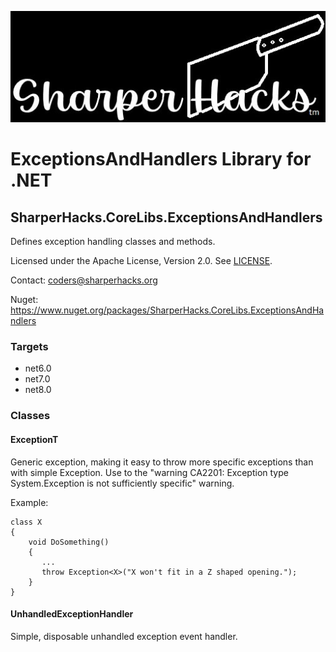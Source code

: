 ![SharperHacks logo](SHLLC-Logo.jpg)
# ExceptionsAndHandlers Library for .NET
## SharperHacks.CoreLibs.ExceptionsAndHandlers

Defines exception handling classes and methods.

Licensed under the Apache License, Version 2.0. See [LICENSE](LICENSE).

Contact: coders@sharperhacks.org

Nuget: https://www.nuget.org/packages/SharperHacks.CoreLibs.ExceptionsAndHandlers

### Targets
- net6.0
- net7.0
- net8.0

### Classes

#### ExceptionT
Generic exception, making it easy to throw more specific exceptions than with simple 
Exception. Use to the "warning CA2201: Exception type System.Exception is not sufficiently 
specific" warning.

Example:
```
class X 
{
    void DoSomething()
    {
       ...
       throw Exception<X>("X won't fit in a Z shaped opening.");
    }
}
```
#### UnhandledExceptionHandler
Simple, disposable unhandled exception event handler.